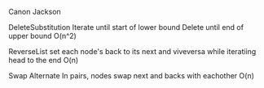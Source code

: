 Canon Jackson


DeleteSubstitution
Iterate until start of lower bound
Delete until end of upper bound
O(n^2)

ReverseList
set each node's back to its next and viveversa while iteratiing head to the end
O(n)

Swap Alternate
In pairs, nodes swap next and backs with eachother
O(n)
